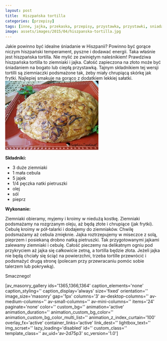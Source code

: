 ```yaml
---
layout: post
title:  Hiszpańska tortilla
categories: [przepisy]
tags: [inne, jajka, przekaska, przepisy, przystawka, przystawki, sniadanie, ziemniaki]
image: assets/images/2015/04/hiszpanska-tortilla.jpg
---
```

Jakie powinno być idealne śniadanie w Hiszpanii? Powinno być gorące niczym hiszpański temperament, pyszne i dodawać energii. Taka właśnie jest hiszpańska tortilla. Nie mylić ze zwiniętym naleśnikiem! Prawdziwa hiszpańska tortilla to ziemniaki i jajka. Całość zapieczona na złoto może być śniadaniem na bogato lub ciepłą przystawką. Tajnym składnikiem tej wersji tortilli są ziemniaczki podsmażone tak, żeby miały chrupiącą skórkę jak frytki. Najlepiej smakuje na gorąco z dodatkiem lekkiej sałatki.
![](assets/images/2015/04/hiszpanska-tortilla-1-300x222.jpg)



**Składniki:**
* 3 duże ziemniaki
* 1 mała cebula
* 5 jajek
* 1/4 pęczka natki pietruszki
* olej
* sól
* pieprz


**Wykonanie:**

Ziemniaki obieramy, myjemy i kroimy w niedużą kostkę. Ziemniaki podsmażamy na rozgrzanym oleju, aż będą złote i chrupiące (jak frytki). Cebulę kroimy w pół-talarki i dodajemy do ziemniaków. Chwilę podsmażamy aż cebula zmięknie. Jajka roztrzepujemy w miseczce z solą, pieprzem i posiekaną drobno natką pietruszki. Tak przygotowanymi jajkami zalewamy ziemniaki i cebulę. Całość pieczemy na delikatnym ogniu pod przykryciem aż jajka się całkowicie zetną, a tortilla będzie złota. Jeżeli jajka nie będą chciały się ściąć na powierzchni, trzeba tortille przewrócić i podsmażyć drugą stronę (polecam przy przewracaniu pomóc sobie talerzem lub pokrywką).

Smacznego!

[av\_masonry\_gallery ids='1365,1366,1364' caption\_elements='none' caption\_styling='' caption\_display='always' size='fixed' orientation='' image\_size='masonry' gap='1px' columns='3' av-desktop-columns='' av-medium-columns='' av-small-columns='' av-mini-columns='' items='24' paginate='none' color='' custom\_bg='' animation='active' animation\_duration='' animation\_custom\_bg\_color='' animation\_custom\_bg\_color\_multi\_list='' animation\_z\_index\_curtain='100' overlay\_fx='active' container\_links='active' link\_dest='' lightbox\_text='' img\_scrset='' lazy\_loading='disabled' id='' custom\_class='' template\_class='' av\_uid='av-2d75p3' sc\_version='1.0']
    